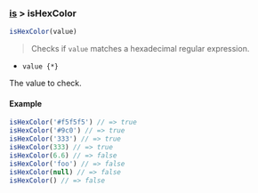### [is](../) > isHexColor

```js
isHexColor(value)
```

> Checks if <code>value</code> matches a hexadecimal regular expression.

- <code>value {\*}</code>

The value to check.

#### Example
```js
isHexColor('#f5f5f5') // => true
isHexColor('#9c0') // => true
isHexColor('333') // => true
isHexColor(333) // => true
isHexColor(6.6) // => false
isHexColor('foo') // => false
isHexColor(null) // => false
isHexColor() // => false
```
